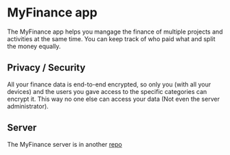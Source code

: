 # MyFinance app
The MyFinance app helps you mangage the finance of multiple projects and activities at the same time. You can keep track of who paid what and split the money equally.

## Privacy / Security
All your finance data is end-to-end encrypted, so only you (with all your devices) and the users you gave access to the specific categories can encrypt it. This way no one else can access your data (Not even the server administrator).

## Server
The MyFinance server is in another [repo](https://github.com/fingeg/MyFinanceServer)
